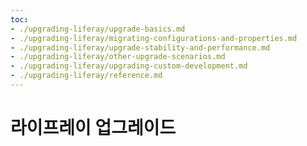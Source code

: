 ```yaml
---
toc:
- ./upgrading-liferay/upgrade-basics.md
- ./upgrading-liferay/migrating-configurations-and-properties.md
- ./upgrading-liferay/upgrade-stability-and-performance.md
- ./upgrading-liferay/other-upgrade-scenarios.md
- ./upgrading-liferay/upgrading-custom-development.md
- ./upgrading-liferay/reference.md
---
```

# 라이프레이 업그레이드
